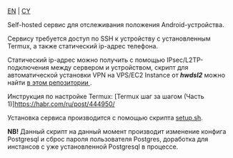 [EN](README_en.md) | [CY](README_cy.md)

Self-hosted сервис для отслеживания положения Android-устройства.

Сервису требуется доступ по SSH к устройству с установленным Termux, а также статический ip-адрес телефона.

Статический ip-адрес можно получить с помощью IPsec/L2TP-подключения между сервером и устройством, скрипт для автоматической установки VPN на VPS/EC2 Instance от **_hwdsl2_** можно найти [в этом репозитории ](https://github.com/hwdsl2/setup-ipsec-vpn).

Инструкция по настройке Termux: [Termux шаг за шагом (Часть 1)]https://habr.com/ru/post/444950/

Установка сервиса производится с помощью скрипта [setup.sh](https://github.com/galemys-pyrenaicus/spothecat/releases/download/release/setup.sh).

**NB!** Данный скрипт на данный момент производит изменение конфига Postgresql и сброс пароля пользователя Postgres, доработка для инстансов с уже установленной Postgresql в процессе.
